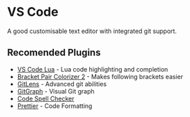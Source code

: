 # VS Code

A good customisable text editor with integrated git support.

## Recomended Plugins

- [VS Code Lua](https://marketplace.visualstudio.com/items?itemName=trixnz.vscode-lua) - Lua code highlighting and completion
- [Bracket Pair Colorizer 2](https://marketplace.visualstudio.com/items?itemName=CoenraadS.bracket-pair-colorizer-2) - Makes following brackets easier
- [GitLens](https://marketplace.visualstudio.com/items?itemName=eamodio.gitlens) - Advanced git abilities
- [GitGraph](https://marketplace.visualstudio.com/items?itemName=mhutchie.git-graph) - Visual Git graph
- [Code Spell Checker](https://marketplace.visualstudio.com/items?itemName=streetsidesoftware.code-spell-checker)
- [Prettier](https://marketplace.visualstudio.com/items?itemName=esbenp.prettier-vscode) - Code Formatting